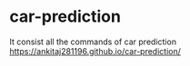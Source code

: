 # car-prediction
It consist all the commands of car prediction
 https://ankitaj281196.github.io/car-prediction/
